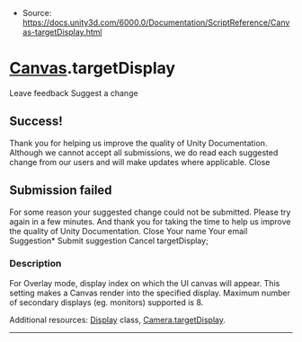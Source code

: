 * Source: https://docs.unity3d.com/6000.0/Documentation/ScriptReference/Canvas-targetDisplay.html

#  [Canvas](https://docs.unity3d.com/6000.0/Documentation/ScriptReference/Canvas.html).targetDisplay
Leave feedback
Suggest a change
## Success!
Thank you for helping us improve the quality of Unity Documentation. Although we cannot accept all submissions, we do read each suggested change from our users and will make updates where applicable.
Close
## Submission failed
For some reason your suggested change could not be submitted. Please <a>try again</a> in a few minutes. And thank you for taking the time to help us improve the quality of Unity Documentation.
Close
Your name Your email Suggestion* Submit suggestion
Cancel
targetDisplay; 
### Description
For Overlay mode, display index on which the UI canvas will appear.
This setting makes a Canvas render into the specified display. Maximum number of secondary displays (eg. monitors) supported is 8.  
  
Additional resources: [Display](https://docs.unity3d.com/6000.0/Documentation/ScriptReference/Display.html) class, [Camera.targetDisplay](https://docs.unity3d.com/6000.0/Documentation/ScriptReference/Camera-targetDisplay.html).
* * *
